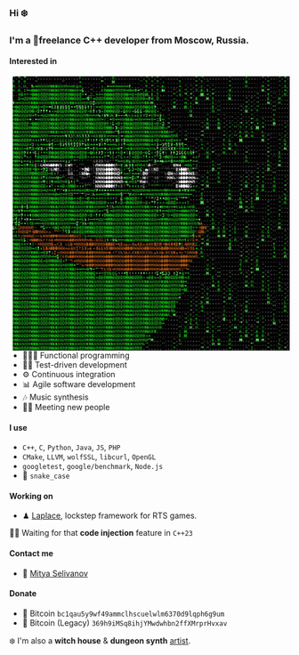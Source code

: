 ### Hi ❄️

### I'm a 🏴freelance C++ developer from Moscow, Russia.

#### Interested in

<img align="right" src="/pepe.gif" />

- 👨🏼‍💻 Functional programming
- 🤹‍♀️ Test-driven development
- ⚙️ Continuous integration
- 📊 Agile software development
- 🎶 Music synthesis
- 👋🏻 Meeting new people

#### I use
- `C++`, `C`, `Python`, `Java`, `JS`, `PHP`
- `CMake`, `LLVM`, `wolfSSL`, `libcurl`, `OpenGL`
- `googletest`, `google/benchmark`, `Node.js`
- 🐍 `snake_case`

#### Working on
- ♟ [Laplace][laplace-link], lockstep framework for RTS games.

🙏🏻 Waiting for that **code injection** feature in `C++23`

#### Contact me
- 📜 [Mitya Selivanov][contact-link]

#### Donate
- 💎 Bitcoin `bc1qau5y9wf49ammclhscuelwlm6370d9lqph6g9um`
- 💸 Bitcoin (Legacy) `369h9iMSq8ihjYMwdwhbn2ffXMrprHvxav`

❄️ I'm also a **witch house** & **dungeon synth** [artist][artist-link].

[pepe-link]:    /pepe.gif
[laplace-link]: https://github.com/automainint/laplace
[contact-link]: https://guattari.ru/contact
[artist-link]:  https://guattari.ru
